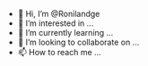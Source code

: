 - 👋 Hi, I’m @Ronilandge
- 👀 I’m interested in ...
- 🌱 I’m currently learning ...
- 💞️ I’m looking to collaborate on ...
- 📫 How to reach me ...

<!---
Ronilandge/Ronilandge is a ✨ special ✨ repository because its `README.md` (this file) appears on your GitHub profile.
You can click the Preview link to take a look at your changes.
--->
